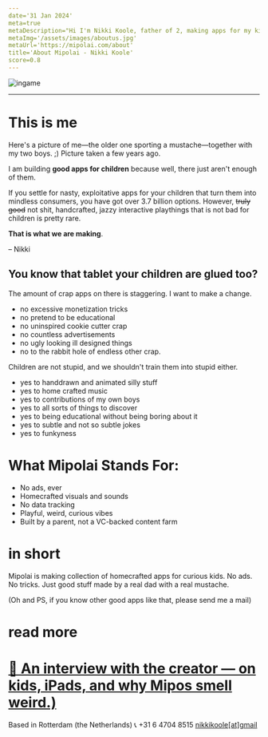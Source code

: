```yaml
---
date='31 Jan 2024'
meta=true
metaDescription="Hi I'm Nikki Koole, father of 2, making apps for my kids, and yours. No annoying ads, not trying to turn your kids into little aggressive disturbed idiots. Just good, honest, creative and artistic fun stuff .  Because kids deserve quality stuff on their screens."
metaImg='/assets/images/aboutus.jpg'
metaUrl='https://mipolai.com/about'
title='About Mipolai - Nikki Koole'
score=0.8
---
```


<section class='greygreen'>

![ingame](../assets/images/nikki-herman-theo.jpeg)
____


</section>

# This is me

Here's a picture of me—the older one sporting a mustache—together with my two boys. ;) Picture taken a few years ago.

I am building **good apps for children** because well, there just aren't enough of them.

If you settle for nasty, exploitative apps for your children that turn them into mindless consumers, you have got over 3.7 billion options.
However, ~~truly good~~ not shit, handcrafted, jazzy interactive playthings that is not bad for children is pretty rare.

**That is what we are making**.

– Nikki


<section class='yellow'>

# You know that tablet your children are glued too?
The amount of crap apps on there is staggering.
I want to make a change.

- no excessive monetization tricks
- no pretend to be educational
- no uninspired cookie cutter crap
- no countless advertisements
- no ugly looking ill designed things
- no to the rabbit hole of endless other crap.

Children are not stupid, and we shouldn't train them into stupid either.

- yes to handdrawn and animated silly stuff
- yes to home crafted music
- yes to contributions of my own boys
- yes to all sorts of things to discover
- yes to being educational without being boring about it
- yes to subtle and not so subtle jokes
- yes to funkyness
</section>



# What Mipolai Stands For:

- No ads, ever
- Homecrafted visuals and sounds
- No data tracking
- Playful, weird, curious vibes
- Built by a parent, not a VC-backed content farm

# in short
Mipolai is making collection of homecrafted apps for curious kids.
No ads. No tricks. Just good stuff made by a real dad with a real mustache.

(Oh and PS, if you know other good apps like that, please send me a mail)


# read more

# <a href='/makes/interview1.html'>📰 An interview with the creator — on kids, iPads, and why Mipos smell weird.)</a>

<section class='red'>


Based in Rotterdam (the Netherlands)
📞 <span class='phone'>+31 6 4704 8515</span>
<a href="mailto:nikkikoole@gmail.com">nikkikoole[at]gmail</a>

</section>
